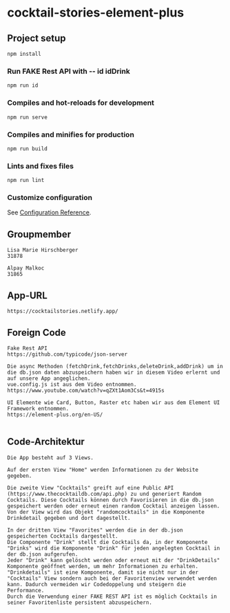 # cocktail-stories-element-plus

## Project setup

```
npm install
```

### Run FAKE Rest API with -- id idDrink

```
npm run id
```

### Compiles and hot-reloads for development

```
npm run serve
```

### Compiles and minifies for production

```
npm run build
```

### Lints and fixes files

```
npm run lint
```

### Customize configuration

See [Configuration Reference](https://cli.vuejs.org/config/).

## Groupmember

```
Lisa Marie Hirschberger
31878

Alpay Malkoc
31865
```

## App-URL

```
https://cocktailstories.netlify.app/

```

## Foreign Code

```
Fake Rest API
https://github.com/typicode/json-server

Die async Methoden (fetchDrink,fetchDrinks,deleteDrink,addDrink) um in die db.json daten abzuspeichern haben wir in diesem Video erlernt und auf unsere App angeglichen.
vue.config.js ist aus dem Video entnommen.
https://www.youtube.com/watch?v=qZXt1Aom3Cs&t=4915s

UI Elemente wie Card, Button, Raster etc haben wir aus dem Element UI Framework entnommen.
https://element-plus.org/en-US/


```

## Code-Architektur

```
Die App besteht auf 3 Views.

Auf der ersten View "Home" werden Informationen zu der Website gegeben.

Die zweite View "Cocktails" greift auf eine Public API (https://www.thecocktaildb.com/api.php) zu und generiert Random Cocktails. Diese Cocktails können durch Favorisieren in die db.json gespeichert werden oder erneut einen random Cocktail anzeigen lassen.
Von der View wird das Objekt "randomcocktails" in die Komponente Drinkdetail gegeben und dort dagestellt.

In der dritten View "Favorites" werden die in der db.json gespeicherten Cocktails dargestellt.
Die Componente "Drink" stellt die Cocktails da, in der Komponente "Drinks" wird die Komponente "Drink" für jeden angelegten Cocktail in der db.json aufgerufen.
Jeder "Drink" kann gelöscht werden oder erneut mit der "DrinkDetails" Komponente geöffnet werden, um mehr Informationen zu erhalten.
"Drinkdetails" ist eine Komponente, damit sie nicht nur in der "Cocktails" View sondern auch bei der Favoritenview verwendet werden kann. Dadurch vermeiden wir Codedoppelung und steigern die Performance.
Durch die Verwendung einer FAKE REST API ist es möglich Cocktails in seiner Favoritenliste persistent abzuspeichern.
```
